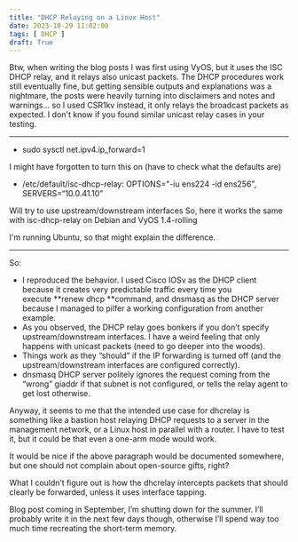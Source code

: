 ```yaml
---
title: "DHCP Relaying on a Linux Host"
date: 2023-10-29 11:02:00
tags: [ DHCP ]
draft: True
---
```

Btw, when writing the blog posts I was first using VyOS, but it uses the ISC DHCP relay, and it relays also unicast packets. The DHCP procedures work still eventually fine, but getting sensible outputs and explanations was a nightmare, the posts were heavily turning into disclaimers and notes and warnings... so I used CSR1kv instead, it only relays the broadcast packets as expected. I don't know if you found similar unicast relay cases in your testing.
<!--more-->
---

- sudo sysctl net.ipv4.ip_forward=1

I might have forgotten to turn this on (have to check what the defaults are)
- /etc/default/isc-dhcp-relay: OPTIONS="-iu ens224 -id ens256", SERVERS=“10.0.41.10”

Will try to use upstream/downstream interfaces
So, here it works the same with isc-dhcp-relay on Debian and VyOS 1.4-rolling

I'm running Ubuntu, so that might explain the difference.

---

So:

-   I reproduced the behavior. I used Cisco IOSv as the DHCP client because it creates very predictable traffic every time you execute **renew dhcp **command, and dnsmasq as the DHCP server because I managed to pilfer a working configuration from another example.
-   As you observed, the DHCP relay goes bonkers if you don’t specify upstream/downstream interfaces. I have a weird feeling that only happens with unicast packets (need to go deeper into the woods).
-   Things work as they “should” if the IP forwarding is turned off (and the upstream/downstream interfaces are configured correctly).
-   dnsmasq DHCP server politely ignores the request coming from the “wrong” giaddr if that subnet is not configured, or tells the relay agent to get lost otherwise.

Anyway, it seems to me that the intended use case for dhcrelay is something like a bastion host relaying DHCP requests to a server in the management network, or a Linux host in parallel with a router. I have to test it, but it could be that even a one-arm mode would work. 

It would be nice if the above paragraph would be documented somewhere, but one should not complain about open-source gifts, right?

What I couldn’t figure out is how the dhcrelay intercepts packets that should clearly be forwarded, unless it uses interface tapping.

Blog post coming in September, I’m shutting down for the summer. I’ll probably write it in the next few days though, otherwise I’ll spend way too much time recreating the short-term memory.
